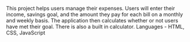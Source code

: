 This project helps users manage their expenses. Users will enter their income, savings goal, and the amount they pay for each bill on a monthly and weekly basis. 
The application then calculates whether or not users have met their goal. There is also a built in calculator.
Languages - HTML, CSS, JavaScript

